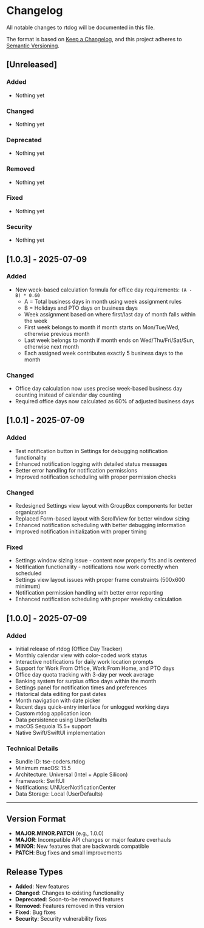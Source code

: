 # Changelog

All notable changes to rtdog will be documented in this file.

The format is based on [Keep a Changelog](https://keepachangelog.com/en/1.0.0/),
and this project adheres to [Semantic Versioning](https://semver.org/spec/v2.0.0.html).

## [Unreleased]

### Added
- Nothing yet

### Changed
- Nothing yet

### Deprecated
- Nothing yet

### Removed
- Nothing yet

### Fixed
- Nothing yet

### Security
- Nothing yet

## [1.0.3] - 2025-07-09

### Added
- New week-based calculation formula for office day requirements: `(A - B) * 0.60`
  - A = Total business days in month using week assignment rules
  - B = Holidays and PTO days on business days
  - Week assignment based on where first/last day of month falls within the week
  - First week belongs to month if month starts on Mon/Tue/Wed, otherwise previous month
  - Last week belongs to month if month ends on Wed/Thu/Fri/Sat/Sun, otherwise next month
  - Each assigned week contributes exactly 5 business days to the month

### Changed
- Office day calculation now uses precise week-based business day counting instead of calendar day counting
- Required office days now calculated as 60% of adjusted business days

## [1.0.1] - 2025-07-09

### Added
- Test notification button in Settings for debugging notification functionality
- Enhanced notification logging with detailed status messages
- Better error handling for notification permissions
- Improved notification scheduling with proper permission checks

### Changed
- Redesigned Settings view layout with GroupBox components for better organization
- Replaced Form-based layout with ScrollView for better window sizing
- Enhanced notification scheduling with better debugging information
- Improved notification initialization with proper timing

### Fixed
- Settings window sizing issue - content now properly fits and is centered
- Notification functionality - notifications now work correctly when scheduled
- Settings view layout issues with proper frame constraints (500x600 minimum)
- Notification permission handling with better error reporting
- Enhanced notification scheduling with proper weekday calculation

## [1.0.0] - 2025-07-09

### Added
- Initial release of rtdog (Office Day Tracker)
- Monthly calendar view with color-coded work status
- Interactive notifications for daily work location prompts
- Support for Work From Office, Work From Home, and PTO days
- Office day quota tracking with 3-day per week average
- Banking system for surplus office days within the month
- Settings panel for notification times and preferences
- Historical data editing for past dates
- Month navigation with date picker
- Recent days quick-entry interface for unlogged working days
- Custom rtdog application icon
- Data persistence using UserDefaults
- macOS Sequoia 15.5+ support
- Native Swift/SwiftUI implementation

### Technical Details
- Bundle ID: tse-coders.rtdog
- Minimum macOS: 15.5
- Architecture: Universal (Intel + Apple Silicon)
- Framework: SwiftUI
- Notifications: UNUserNotificationCenter
- Data Storage: Local (UserDefaults)

---

## Version Format
- **MAJOR.MINOR.PATCH** (e.g., 1.0.0)
- **MAJOR**: Incompatible API changes or major feature overhauls
- **MINOR**: New features that are backwards compatible
- **PATCH**: Bug fixes and small improvements

## Release Types
- **Added**: New features
- **Changed**: Changes to existing functionality
- **Deprecated**: Soon-to-be removed features
- **Removed**: Features removed in this version
- **Fixed**: Bug fixes
- **Security**: Security vulnerability fixes 
